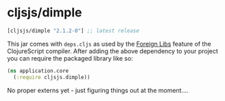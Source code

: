 # cljsjs/dimple

[](dependency)
```clojure
[cljsjs/dimple "2.1.2-0"] ;; latest release
```
[](/dependency)

This jar comes with `deps.cljs` as used by the [Foreign Libs][flibs] feature
of the ClojureScript compiler. After adding the above dependency to your project
you can require the packaged library like so:

```clojure
(ns application.core
  (:require cljsjs.dimple))
```

No proper externs yet - just figuring things out at the moment....

[flibs]: https://clojurescript.org/reference/packaging-foreign-deps
